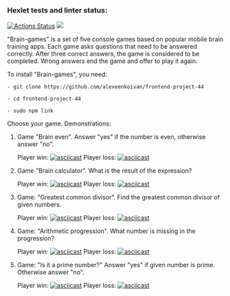 ### Hexlet tests and linter status:
[![Actions Status](https://github.com/alexeenkoivan/frontend-project-44/workflows/hexlet-check/badge.svg)](https://github.com/alexeenkoivan/frontend-project-44/actions)
<a href="https://codeclimate.com/github/alexeenkoivan/frontend-project-44/maintainability"><img src="https://api.codeclimate.com/v1/badges/1bc2385f513fe0c7aca3/maintainability" /></a>

"Brain-games" is a set of five console games based on popular mobile brain training apps. Each game asks questions that need to be answered correctly. After three correct answers, the game is considered to be completed. Wrong answers end the game and offer to play it again.

To install "Brain-games", you need:

    - git clone https://github.com/alexeenkoivan/frontend-project-44

    - cd frontend-project-44
    
    - sudo npm link

Choose your game. Demonstrations:
1. Game "Brain even". Answer "yes" if the number is even, otherwise answer "no".

    Player win:
[![asciicast](https://asciinema.org/a/BGedOF4ojYf5o9dUBUeK3O0pn.svg)](https://asciinema.org/a/BGedOF4ojYf5o9dUBUeK3O0pn)
    Player loss:
[![asciicast](https://asciinema.org/a/tIs29608ypBTFyHh4wAZNdX0t.svg)](https://asciinema.org/a/tIs29608ypBTFyHh4wAZNdX0t)

2. Game "Brain calculator". What is the result of the expression?

    Player win:
[![asciicast](https://asciinema.org/a/oAK5uylwHtzu6qRIjw8ZadDVI.svg)](https://asciinema.org/a/oAK5uylwHtzu6qRIjw8ZadDVI)
    Player loss:
[![asciicast](https://asciinema.org/a/nrnRSoVsNJoOLxDac4bgrYYe5.svg)](https://asciinema.org/a/nrnRSoVsNJoOLxDac4bgrYYe5)

3. Game: "Greatest common divisor". Find the greatest common divisor of given numbers.

    Player win:
[![asciicast](https://asciinema.org/a/1BAHEucDe3WmMSWz0zXSH0on2.svg)](https://asciinema.org/a/1BAHEucDe3WmMSWz0zXSH0on2)
    Player loss:
[![asciicast](https://asciinema.org/a/mtjbPXQurzSMdPpD3G9x6ptAQ.svg)](https://asciinema.org/a/mtjbPXQurzSMdPpD3G9x6ptAQ)

4. Game: "Arithmetic progression". What number is missing in the progression?

    Player win:
[![asciicast](https://asciinema.org/a/OeaJUUwEQZZRTmnimcGrMFn2J.svg)](https://asciinema.org/a/OeaJUUwEQZZRTmnimcGrMFn2J)
    Player loss:
[![asciicast](https://asciinema.org/a/1P8TuNyuUKKaUJcvw7FujVUXo.svg)](https://asciinema.org/a/1P8TuNyuUKKaUJcvw7FujVUXo)

5. Game: "Is it a prime number?" Answer "yes" if given number is prime. Otherwise answer "no".

    Player win:
[![asciicast](https://asciinema.org/a/PHMqOb6XRUF3Nfx9Gb1vnKpoA.svg)](https://asciinema.org/a/PHMqOb6XRUF3Nfx9Gb1vnKpoA)
    Player loss:
[![asciicast](https://asciinema.org/a/979k5jj5jchLmnPxsxmuejGLQ.svg)](https://asciinema.org/a/979k5jj5jchLmnPxsxmuejGLQ)
